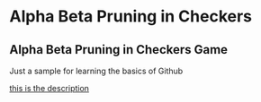 # Alpha Beta Pruning in Checkers
## Alpha Beta Pruning in Checkers Game
Just a sample for learning the basics of Github

[this is the description](https://www.github.com)